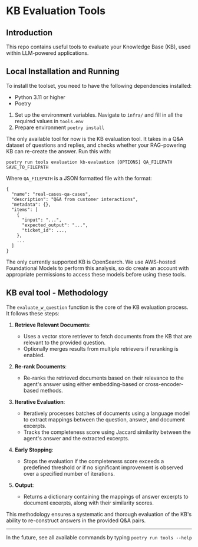 # KB Evaluation Tools

## Introduction

This repo contains useful tools to evaluate your Knowledge Base (KB), used within LLM-powered applications.

## Local Installation and Running

To install the toolset, you need to have the following dependencies installed:

* Python 3.11 or higher
* Poetry

1. Set up the environment variables. Navigate to `infra/` and fill in all the required values in `tools.env`
2. Prepare environment ```poetry install```

The only available tool for now is the KB evaluation tool. It takes in a Q&A dataset of questions and replies, and checks whether your RAG-powering KB can re-create the answer. Run this with:

```poetry run tools evaluation kb-evaluation [OPTIONS] QA_FILEPATH SAVE_TO_FILEPATH```

Where `QA_FILEPATH` is a JSON formatted file with the format:

```
{
  "name": "real-cases-qa-cases",
  "description": "Q&A from customer interactions",
  "metadata": {},
  "items": [
    {
      "input": "...",
      "expected_output": "...",
      "ticket_id": ...,
    },
    ...
  ]
}
```

The only currently supported KB is OpenSearch. We use AWS-hosted Foundational Models to perform this analysis, so do create an account with appropriate permissions to access these models before using these tools.

## KB eval tool - Methodology

The `evaluate_w_question` function is the core of the KB evaluation process. It follows these steps:

1. **Retrieve Relevant Documents**: 
   - Uses a vector store retriever to fetch documents from the KB that are relevant to the provided question.
   - Optionally merges results from multiple retrievers if reranking is enabled.

2. **Re-rank Documents**:
   - Re-ranks the retrieved documents based on their relevance to the agent's answer using either embedding-based or cross-encoder-based methods.

3. **Iterative Evaluation**:
   - Iteratively processes batches of documents using a language model to extract mappings between the question, answer, and document excerpts.
   - Tracks the completeness score using Jaccard similarity between the agent's answer and the extracted excerpts.

4. **Early Stopping**:
   - Stops the evaluation if the completeness score exceeds a predefined threshold or if no significant improvement is observed over a specified number of iterations.

5. **Output**:
   - Returns a dictionary containing the mappings of answer excerpts to document excerpts, along with their similarity scores.

This methodology ensures a systematic and thorough evaluation of the KB's ability to re-construct answers in the provided Q&A pairs.

---

In the future, see all available commands by typing `poetry run tools --help`
